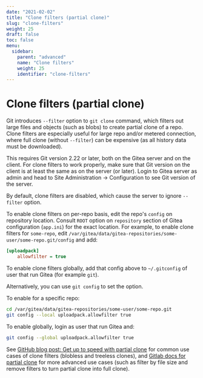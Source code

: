 ```yaml
---
date: "2021-02-02"
title: "Clone filters (partial clone)"
slug: "clone-filters"
weight: 25
draft: false
toc: false
menu:
  sidebar:
    parent: "advanced"
    name: "Clone filters"
    weight: 25
    identifier: "clone-filters"
---
```


# Clone filters (partial clone)

Git introduces `--filter` option to `git clone` command, which filters out
large files and objects (such as blobs) to create partial clone of a repo.
Clone filters are especially useful for large repo and/or metered connection,
where full clone (without `--filter`) can be expensive (as all history data
must be downloaded).

This requires Git version 2.22 or later, both on the Gitea server and on the
client. For clone filters to work properly, make sure that Git version
on the client is at least the same as on the server (or later). Login to
Gitea server as admin and head to Site Administration -> Configuration to
see Git version of the server.

By default, clone filters are disabled, which cause the server to ignore
`--filter` option.

To enable clone filters on per-repo basis, edit the repo's `config` on
repository location. Consult `ROOT` option on `repository` section of
Gitea configuration (`app.ini`) for the exact location. For example, to
enable clone filters for `some-repo`, edit
`/var/gitea/data/gitea-repositories/some-user/some-repo.git/config` and add:

```ini
[uploadpack]
	allowfilter = true
```

To enable clone filters globally, add that config above to `~/.gitconfig`
of user that run Gitea (for example `git`).

Alternatively, you can use `git config` to set the option.

To enable for a specific repo:

```bash
cd /var/gitea/data/gitea-repositories/some-user/some-repo.git
git config --local uploadpack.allowfilter true
```
To enable globally, login as user that run Gitea and:

```bash
git config --global uploadpack.allowfilter true
```

See [GitHub blog post: Get up to speed with partial clone](https://github.blog/2020-12-21-get-up-to-speed-with-partial-clone-and-shallow-clone/)
for common use cases of clone filters (blobless and treeless clones), and
[Gitlab docs for partial clone](https://docs.gitlab.com/ee/topics/git/partial_clone.html)
for more advanced use cases (such as filter by file size and remove
filters to turn partial clone into full clone).

